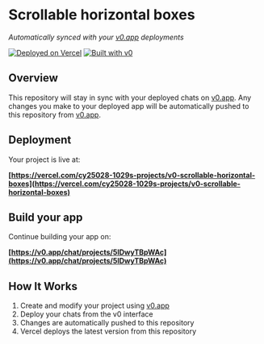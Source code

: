 # Scrollable horizontal boxes

*Automatically synced with your [v0.app](https://v0.app) deployments*

[![Deployed on Vercel](https://img.shields.io/badge/Deployed%20on-Vercel-black?style=for-the-badge&logo=vercel)](https://vercel.com/cy25028-1029s-projects/v0-scrollable-horizontal-boxes)
[![Built with v0](https://img.shields.io/badge/Built%20with-v0.app-black?style=for-the-badge)](https://v0.app/chat/projects/5lDwyTBpWAc)

## Overview

This repository will stay in sync with your deployed chats on [v0.app](https://v0.app).
Any changes you make to your deployed app will be automatically pushed to this repository from [v0.app](https://v0.app).

## Deployment

Your project is live at:

**[https://vercel.com/cy25028-1029s-projects/v0-scrollable-horizontal-boxes](https://vercel.com/cy25028-1029s-projects/v0-scrollable-horizontal-boxes)**

## Build your app

Continue building your app on:

**[https://v0.app/chat/projects/5lDwyTBpWAc](https://v0.app/chat/projects/5lDwyTBpWAc)**

## How It Works

1. Create and modify your project using [v0.app](https://v0.app)
2. Deploy your chats from the v0 interface
3. Changes are automatically pushed to this repository
4. Vercel deploys the latest version from this repository
